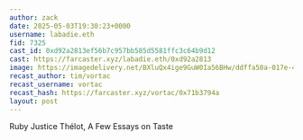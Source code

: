 ```yaml
---
author: zack
date: 2025-05-03T19:30:23+0000
username: labadie.eth
fid: 7325
cast_id: 0xd92a2813ef56b7c957bb585d5581ffc3c64b9d12
cast: https://farcaster.xyz/labadie.eth/0xd92a2813
image: https://imagedelivery.net/BXluQx4ige9GuW0Ia56BHw/ddffa50a-017e-47f3-e895-df4432eff100/original
recast_author: tim/vortac
recast_username: vortac
recast_hash: https://farcaster.xyz/vortac/0x71b3794a
layout: post
---
```


Ruby Justice Thélot, A Few Essays on Taste

<img src='https://imagedelivery.net/BXluQx4ige9GuW0Ia56BHw/ddffa50a-017e-47f3-e895-df4432eff100/original' alt='' referrerpolicy='no-referrer'/>
<img src='https://imagedelivery.net/BXluQx4ige9GuW0Ia56BHw/e34cef2b-f80c-482a-48fa-0b1788a67200/original' alt='' referrerpolicy='no-referrer'/>
